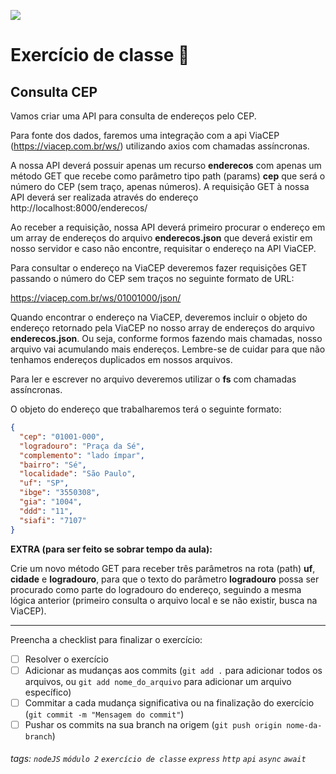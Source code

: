 ![](https://i.imgur.com/xG74tOh.png)

# Exercício de classe 🏫

## Consulta CEP

Vamos criar uma API para consulta de endereços pelo CEP.

Para fonte dos dados, faremos uma integração com a api ViaCEP (https://viacep.com.br/ws/) utilizando axios com chamadas assíncronas.

A nossa API deverá possuir apenas um recurso **enderecos** com apenas um método GET que recebe como parâmetro tipo path (params) **cep** que será o número do CEP (sem traço, apenas números).
A requisição GET à nossa API deverá ser realizada através do endereço http://localhost:8000/enderecos/

Ao receber a requisição, nossa API deverá primeiro procurar o endereço em um array de endereços do arquivo **enderecos.json** que deverá existir em nosso servidor e caso não encontre, requisitar o endereço na API ViaCEP.

Para consultar o endereço na ViaCEP deveremos fazer requisições GET passando o número do CEP sem traços no seguinte formato de URL:

https://viacep.com.br/ws/01001000/json/

Quando encontrar o endereço na ViaCEP, deveremos incluir o objeto do endereço retornado pela ViaCEP no nosso array de endereços do arquivo **enderecos.json**. Ou seja, conforme formos fazendo mais chamadas, nosso arquivo vai acumulando mais endereços. Lembre-se de cuidar para que não tenhamos endereços duplicados em nossos arquivos. 

Para ler e escrever no arquivo deveremos utilizar o **fs** com chamadas assíncronas.

O objeto do endereço que trabalharemos terá o seguinte formato:
```json
{
  "cep": "01001-000",
  "logradouro": "Praça da Sé",
  "complemento": "lado ímpar",
  "bairro": "Sé",
  "localidade": "São Paulo",
  "uf": "SP",
  "ibge": "3550308",
  "gia": "1004",
  "ddd": "11",
  "siafi": "7107"
}
```

**EXTRA (para ser feito se sobrar tempo da aula):**

Crie um novo método GET para receber três parâmetros na rota (path) **uf**, **cidade** e **logradouro**, para que o texto do parâmetro **logradouro** possa ser procurado como parte do logradouro do endereço, seguindo a mesma lógica anterior (primeiro consulta o arquivo local e se não existir, busca na ViaCEP).

---

Preencha a checklist para finalizar o exercício:

- [ ] Resolver o exercício
- [ ] Adicionar as mudanças aos commits (`git add .` para adicionar todos os arquivos, ou `git add nome_do_arquivo` para adicionar um arquivo específico)
- [ ] Commitar a cada mudança significativa ou na finalização do exercício (`git commit -m "Mensagem do commit"`)
- [ ] Pushar os commits na sua branch na origem (`git push origin nome-da-branch`)

###### tags: `nodeJS` `módulo 2` `exercício de classe` `express` `http` `api` `async` `await`
